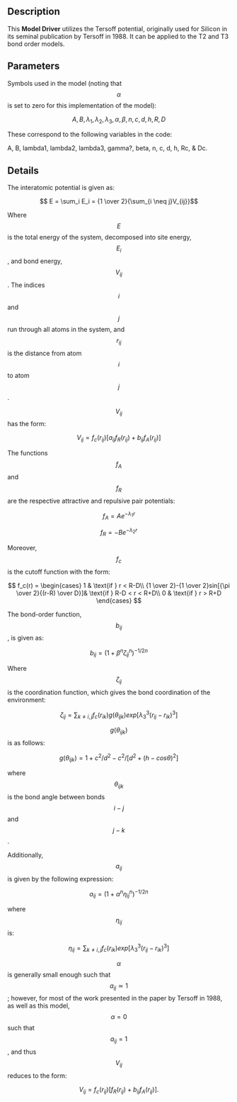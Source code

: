 ## Description
This **Model Driver** utilizes the Tersoff potential, originally used for Silicon in its seminal publication by Tersoff in 1988. It can be applied to the T2 and T3 bond order models.

## Parameters
Symbols used in the model (noting that $$\alpha$$ is set to zero for this implementation of the model):

$$ A, B, \lambda_1, \lambda_2, \lambda_3, \alpha, \beta, n, c, d, h, R, D $$

These correspond to the following variables in the code:

A, B, lambda1, lambda2, lambda3, gamma?, beta, n, c, d, h, Rc, & Dc.

## Details
The interatomic potential is given as:

$$ E = \sum_i E_i =  {1 \over 2}{\sum_{i \neq j}V_{ij}}$$

Where $$E$$ is the total energy of the system, decomposed into site energy, $$E_i$$, and bond energy, $$V_{ij}$$. The indices $$i$$ and $$j$$ run through all atoms in the system, and $$r_{ij}$$ is the distance from atom $$i$$ to atom $$j$$.

$$V_{ij}$$ has the form:

$$ V_{ij} =  f_c(r_{ij})[a_{ij}f_R(r_{ij})+b_{ij}f_A(r_{ij})] $$

The functions $$f_A$$ and $$f_R$$ are the respective attractive and repulsive pair potentials:

$$ f_A = Ae^{-\lambda_1r} $$

$$ f_R = -Be^{-\lambda_2r} $$

Moreover, $$f_c$$ is the cutoff function with the form:

$$ f_c(r) = \begin{cases}
      1 &  \text{if  } r < R-D\\
      {1 \over 2}-{1 \over 2}sin[{\pi \over 2}{(r-R) \over D}]& \text{if  } R-D < r < R+D\\
      0 & \text{if  } r > R+D
    \end{cases} $$

The bond-order function, $$b_{ij}$$, is given as:

$$b_{ij} = (1+\beta^n\zeta^n_{ij})^{-1 / 2n} $$

Where $$\zeta_{ij}$$ is the coordination function, which gives the bond coordination of the environment:

$$ \zeta_{ij} = \sum_{k \neq i,j}f_c(r_{ik})g(\theta_{ijk})exp[\lambda_3^3(r_{ij}-r_{ik})^3] $$

$$g(\theta_{ijk})$$ is as follows:

$$ g(\theta_{ijk}) = 1+c^2/d^2-c^2/[d^2+(h-cos\theta)^2] $$

where $$\theta_{ijk}$$ is the bond angle between bonds $$i-j$$ and $$j-k$$.


Additionally, $$ a_{ij} $$ is given by the following expression:

$$ a_{ij} = (1+\alpha^n\eta^n_{ij})^{-1/2n} $$

where $$\eta_{ij}$$ is:

$$ \eta_{ij} = \sum_{k \neq i,j} f_c(r_{ik})exp[\lambda_3^3(r_{ij}-r_{ik})^3] $$

$$\alpha$$ is generally small enough such that $$a_{ij} \simeq 1$$; however, for most of the work presented in the paper by Tersoff in 1988, as well as this model, $$\alpha=0$$ such that $$a_{ij}=1$$, and thus $$V_{ij}$$ reduces to the form:

$$ V_{ij} =  f_c(r_{ij})[f_R(r_{ij})+b_{ij}f_A(r_{ij})]. $$
